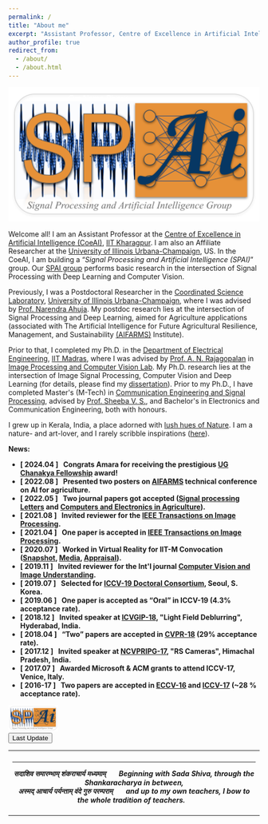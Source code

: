 ```yaml
---
permalink: /
title: "About me"
excerpt: "Assistant Professor, Centre of Excellence in Artificial Intelligence, IIT Kharagpur"
author_profile: true
redirect_from: 
  - /about/
  - /about.html
---
```

<html>
<body>
<div><img src="../images/lab_icon_ons.png" width="1000" alt="My Image" /></div>
  </body>
</html>

Welcome all! I am an Assistant Professor at the [Centre of Excellence in Artificial Intelligence (CoeAI)](https://www.ai.iitkgp.ac.in/), [IIT Kharagpur](https://www.iitkgp.ac.in/). I am also an Affiliate Researcher at the [University of Illinois Urbana-Champaign](https://illinois.edu/), US. 
 In the CoeAI, I am building a &#8220;<i>Signal Processing and Artificial Intelligence (SPAI)</i>&#8221; group. Our [SPAI group](https://maheshmohanmr.github.io/publications/) performs basic research in the intersection of Signal Processing with Deep Learning and Computer Vision. 


Previously, I was a  Postdoctoral Researcher  in the [Coordinated Science Laboratory](https://csl.illinois.edu/), [University of Illinois Urbana-Champaign](https://illinois.edu/), where I was advised by [Prof. Narendra Ahuja](https://ece.illinois.edu/about/directory/faculty/n-ahuja). My postdoc research lies at the intersection of  Signal Processing and Deep Learning, aimed for Agriculture applications (associated with The Artificial Intelligence for Future Agricultural Resilience, Management, and Sustainability [(AIFARMS)](https://aifarms.illinois.edu/) Institute).



Prior to that, I completed my Ph.D. in the [Department of Electrical Engineering](http://www.ee.iitm.ac.in/), [IIT Madras](https://www.iitm.ac.in/), where I was  advised by [Prof. A. N. Rajagopalan](http://www.ee.iitm.ac.in/~raju/) in [Image Processing and Computer Vision Lab](http://www.ee.iitm.ac.in/ipcvlab/). My Ph.D. research lies at the intersection of Image Signal Processing, Computer Vision and Deep Learning (for details, please find my [dissertation](https://maheshmohanmr.github.io/files/phd_thesis_ons.pdf)). Prior to my Ph.D., I have completed Master's (M-Tech) in [Communication Engineering and Signal Processing](http://gectcr.ac.in/electronics-department/m-tech-ec/), advised by [Prof. Sheeba V. S.](http://gectcr.ac.in/about-us/principals-profile/), and Bachelor's in Electronics and Communication Engineering, both with honours. 

I grew up in Kerala, India, a place adorned with [lush hues of Nature](https://www.youtube.com/watch?v=ftrFhWrvcLo). I am a nature- and art-lover, and I rarely scribble inspirations ([here](https://maheshmohanmr.github.io/portfolio/)).

  

 <strong>News<strong>:
 * &#91; 2024.04 &#93; &nbsp;  Congrats Amara for receiving the prestigious [UG Chanakya Fellowship](https://ai4icps.in/technology-1) award! 
  * &#91; 2022.08 &#93; &nbsp; Presented two posters on [AIFARMS](https://aifarms.illinois.edu/) technical conference on AI for agriculture.
  * &#91; 2022.05 &#93; &nbsp; Two journal papers got accepted ([Signal processing Letters](https://ieeexplore.ieee.org/xpl/RecentIssue.jsp?punumber=97) and [Computers and Electronics in Agriculture](https://www.sciencedirect.com/journal/computers-and-electronics-in-agriculture)).
  * &#91; 2021.08 &#93; &nbsp; Invited reviewer for the [IEEE Transactions on Image Processing](https://ieeexplore.ieee.org/xpl/RecentIssue.jsp?punumber=83).
   * &#91; 2021.04 &#93; &nbsp; One paper is accepted in [IEEE Transactions on Image Processing](https://ieeexplore.ieee.org/xpl/RecentIssue.jsp?punumber=83).
  * &#91; 2020.07 &#93; &nbsp; Worked in Virtual Reality for IIT-M Convocation ([Snapshot](https://www.youtube.com/watch?v=xe79RbOzKnw), [Media](https://www.newindianexpress.com/cities/chennai/2020/oct/26/iit-madras-convocation-held-technology-gives-event-a-touch-of-reality-2215003.html), [Appraisal](https://www.youtube.com/watch?v=kPBeXzUG_MA&feature=youtu.be&t=4064)).
  * &#91; 2019.11 &#93; &nbsp; Invited reviewer for the Int'l journal [Computer Vision and Image Understanding](https://www.journals.elsevier.com/computer-vision-and-image-understanding).
  * &#91; 2019.07 &#93; &nbsp; Selected for [ICCV-19 Doctoral Consortium](http://iccv2019.thecvf.com/program/doctoral_consortium), Seoul, S. Korea.
  * &#91;	2019.06 &#93; &nbsp; One paper is accepted as <q>Oral</q> in ICCV-19 	(4.3% acceptance rate).
  * &#91;	2018.12 &#93; &nbsp; Invited speaker at [ICVGIP-18](https://cvit.iiit.ac.in/icvgip18/), "Light Field Deblurring", Hyderabad, India.
  * &#91;	2018.04 &#93; &nbsp; <q>Two</q> papers are accepted in [CVPR-18](https://www.google.com/search?q=cvpr+2018&ie=utf-8&oe=utf-8&client=firefox-b-e) (29% acceptance rate).
   * &#91;	2017.12 &#93; &nbsp; Invited speaker at [NCVPRIPG-17](http://ncvpripg.iitmandi.ac.in/), "RS Cameras", Himachal Pradesh, India.
  * &#91;	2017.07 &#93; &nbsp; Awarded Microsoft & ACM  grants  to attend ICCV-17, Venice, Italy.
  * &#91;	2016-17 &#93; &nbsp; Two papers are accepted in [ECCV-16](http://www.eccv2016.org/) and [ICCV-17](http://iccv2017.thecvf.com/) 	(~28 % acceptance rate).
  <!-- * &#91; 2019.07 &#93; &nbsp; Awarded Google  grant to attend [ICCV-19](http://iccv2019.thecvf.com/), Seoul, S. Korea.-->
<html>
<div><img src="../images/lab_icon_ons.png" width="100" alt="My Image" /></div>
<body>
<button onclick="myFunction()">Last Update</button>

<p id="demo"></p>

<script>
function myFunction() {
  var x = new Date(document.lastModified);
  document.getElementById("demo").innerHTML = x;
}
</script>
 <table style="width:100%;border:0px;border-spacing:0px;border-collapse:collapse;margin-right:auto;margin-left:auto;"><tbody>
            <tr>
            <td style="padding:8px;width:100%;vertical-align:middle;border:0px">
                 <p>
<hr>
<center>
<i>सदाशिव समारम्भाम् शंकराचार्य मध्यमाम् &nbsp; &nbsp; &nbsp; Beginning with Sada Shiva, through the Shankaracharya in between, <br> अस्मद् आचार्य पर्यन्ताम् वंदे गुरु परम्पराम्  &nbsp; &nbsp; &nbsp;  and up to my own teachers, I bow to the whole tradition of teachers.&nbsp; &nbsp;  </i>
</center>
              </p>
            </td>
          </tr>
</tbody></table>
</body>
</html>
